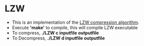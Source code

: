 # LZW

* This is an implementation of the [LZW compression algorithm](https://en.wikipedia.org/wiki/Lempel%E2%80%93Ziv%E2%80%93Welch).
* Execute **'make'** to compile, this will compile LZW executable
* To compress, **./LZW c inputfile outputfile**
* To Decompress, **./LZW d inputfile outputfile**
